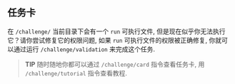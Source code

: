 ## 任务卡

在 `/challenge/` 当前目录下会有一个 `run` 可执行文件, 但是现在似乎你无法执行它？请你尝试修复它的权限问题, 如果 `run` 可执行文件的权限被正确修复, 你就可以通过运行 `/challenge/validation` 来完成这个任务.

> **TIP** 随时随地你都可以通过 `/challenge/card` 指令查看任务卡, 用 `/challenge/tutorial` 指令查看教程.